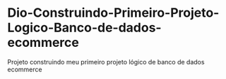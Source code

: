 # Dio-Construindo-Primeiro-Projeto-Logico-Banco-de-dados-ecommerce
Projeto construindo meu primeiro projeto lógico de banco de dados ecommerce
